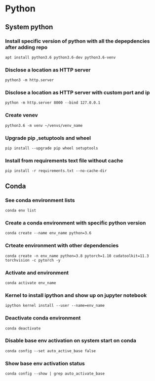 # Python
## System python
### Install specific version of python with all the depepdencies after adding repo
```
apt install python3.6 python3.6-dev python3.6-venv
```
### Disclose a location as HTTP server
```
python3 -m http.server
```
### Disclose a location as HTTP server with custom port and ip
```
python -m http.server 8000 --bind 127.0.0.1
```
### Create venev
```
python3.6 -m venv ~/venvs/venv_name
```
### Upgrade pip ,setuptools and wheel
```
pip install --upgrade pip wheel setuptools
```
### Install from requirements text file without cache
```
pip install -r requirements.txt --no-cache-dir
```
## Conda
### See conda environment lists
```
conda env list
```
### Create a conda environment with specific python version
```
conda create --name env_name python=3.6
```
### Crteate environment with other dependencies
```
conda create -n env_name python=3.8 pytorch=1.10 cudatoolkit=11.3 torchvision -c pytorch -y
```
### Activate and environment
```
conda activate env_name
```
### Kernel to install ipython and show up on jupyter notebook
```
ipython kernel install --user --name=env_name
```
### Deactivate conda environment 
```
conda deactivate
```
### Disable base env activation on system start on conda
```
conda config --set auto_active_base false
```
### Show base env activation status
```
conda config --show | grep auto_activate_base
```